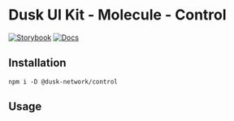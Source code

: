# Dusk UI Kit - Molecule - Control

[![Storybook](https://img.shields.io/badge/Storybook-Component_Playground-%23FF4785?style=flat&logo=storybook)](https://dusk-network.github.io/dusk-ui-kit/?path=/story/components-atoms-control)
[![Docs](https://img.shields.io/badge/Documentation-%235E35CF?style=flat)](https://dusk-network.github.io/dusk-ui-kit/docs/components/atoms/control)

## Installation

```
npm i -D @dusk-network/control
```

## Usage

<!-- MARKDOWN-AUTO-DOCS:START (CODE:src=../../../examples/src/molecules/control/Control_01.svelte) -->
<!-- MARKDOWN-AUTO-DOCS:END -->
